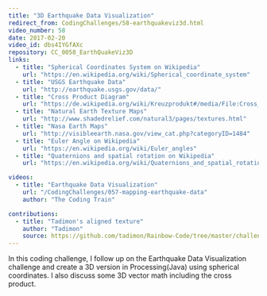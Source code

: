 ```yaml
---
title: "3D Earthquake Data Visualization"
redirect_from: CodingChallenges/58-earthquakeviz3d.html
video_number: 58
date: 2017-02-20
video_id: dbs4IYGfAXc
repository: CC_0058_EarthQuakeViz3D
links:
  - title: "Spherical Coordinates System on Wikipedia"
    url: "https://en.wikipedia.org/wiki/Spherical_coordinate_system"
  - title: "USGS Earthquake Data"
    url: "http://earthquake.usgs.gov/data/"
  - title: "Cross Product Diagram"
    url: "https://de.wikipedia.org/wiki/Kreuzprodukt#/media/File:Cross_product_parallelogram.svg"
  - title: "Natural Earth Texture Maps"
    url: "http://www.shadedrelief.com/natural3/pages/textures.html"
  - title: "Nasa Earth Maps"
    url: "http://visibleearth.nasa.gov/view_cat.php?categoryID=1484"
  - title: "Euler Angle on Wikipedia"
    url: "https://en.wikipedia.org/wiki/Euler_angles"
  - title: "Quaternions and spatial rotation on Wikipedia"
    url: "https://en.wikipedia.org/wiki/Quaternions_and_spatial_rotation"

videos:
  - title: "Earthquake Data Visualization"
    url: "/CodingChallenges/057-mapping-earthquake-data"
    author: "The Coding Train"

contributions:
  - title: "Tadimon's aligned texture"
    author: "Tadimon"
    source: https://github.com/tadimon/Rainbow-Code/tree/master/challenges/CC_0058_EarthQuakeViz3D
---
```


In this coding challenge, I follow up on the Earthquake Data Visualization challenge and create a 3D version in Processing(Java) using spherical coordinates. I also discuss some 3D vector math including the cross product.
